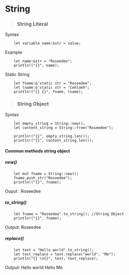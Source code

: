 # String
> ### String Literal
Syntax
```
    let variable_name:&str = value;
```
Example
```
    let name:&str = "Roseedee";
    println!("{}", name);
```
Static String
```
    let fname:&'static str = "Roseedee";
    let lname:&'static str = "Cehlaeh";
    println!("{} {}", fname, lname);
```

> ### String Object
Syntax
```
    let empty_string = String::new();
    let content_string = String::from("Roseedee");

    println!("{}", empty_string.len());
    println!("{}", content_string.len());
```

#### Common methods string object
##### new()
```
    let mut fname = String::new();
    fname.push_str("Roseedee");
    println!("{}", fname);
```
Ouput : Roseedee

##### to_string()
```
    let fname = "Roseedee".to_string(); //String Object
    println!("{}", fname);
```
Output: Roseedee

##### replace()
```
    let text = "Hello world".to_string();
    let text_replace = text.replace("world", "Me");
    println("{} \n{}", text, text_replace);
```
Output:
Hello world
Hello Me
